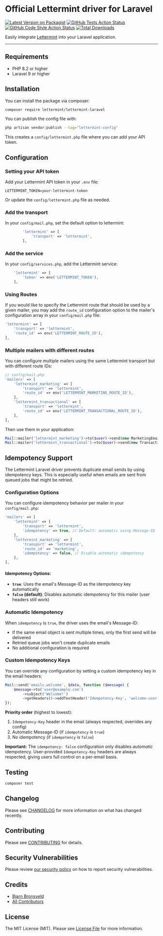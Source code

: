 # Official Lettermint driver for Laravel

[![Latest Version on Packagist](https://img.shields.io/packagist/v/lettermint/lettermint-laravel.svg?style=flat-square)](https://packagist.org/packages/lettermint/lettermint-laravel)
[![GitHub Tests Action Status](https://img.shields.io/github/actions/workflow/status/lettermint/lettermint-laravel/run-tests.yml?branch=main&label=tests&style=flat-square)](https://github.com/lettermint/lettermint-laravel/actions?query=workflow%3Arun-tests+branch%3Amain)
[![GitHub Code Style Action Status](https://img.shields.io/github/actions/workflow/status/lettermint/lettermint-laravel/fix-php-code-style-issues.yml?branch=main&label=code%20style&style=flat-square)](https://github.com/lettermint/lettermint-laravel/actions?query=workflow%3A"Fix+PHP+code+style+issues"+branch%3Amain)
[![Total Downloads](https://img.shields.io/packagist/dt/lettermint/lettermint-laravel.svg?style=flat-square)](https://packagist.org/packages/lettermint/lettermint-laravel)

Easily integrate [Lettermint](https://lettermint.co) into your Laravel application.

---

## Requirements

- PHP 8.2 or higher
- Laravel 9 or higher


## Installation

You can install the package via composer:

```bash
composer require lettermint/lettermint-laravel
```

You can publish the config file with:

```bash
php artisan vendor:publish --tag="lettermint-config"
```

This creates a `config/lettermint.php` file where you can add your API token.

## Configuration

### Setting your API token

Add your Lettermint API token in your `.env` file:

```env
LETTERMINT_TOKEN=your-lettermint-token
```

Or update the `config/lettermint.php` file as needed.

### Add the transport

In your `config/mail.php`, set the default option to lettermint:
```php
        'lettermint' => [
            'transport' => 'lettermint',
        ],
```

### Add the service

In your `config/services.php`, add the Lettermint service:
```php
    'lettermint' => [
        'token' => env('LETTERMINT_TOKEN'),
    ],
```

### Using Routes

If you would like to specify the Lettermint route that should be used by a given mailer, you may add the `route_id` configuration option to the mailer's configuration array in your `config/mail.php` file:

```php
'lettermint' => [
    'transport' => 'lettermint',
    'route_id' => env('LETTERMINT_ROUTE_ID'),
],
```

### Multiple mailers with different routes

You can configure multiple mailers using the same Lettermint transport but with different route IDs:

```php
// config/mail.php
'mailers' => [
    'lettermint_marketing' => [
        'transport' => 'lettermint',
        'route_id' => env('LETTERMINT_MARKETING_ROUTE_ID'),
    ],
    'lettermint_transactional' => [
        'transport' => 'lettermint',
        'route_id' => env('LETTERMINT_TRANSACTIONAL_ROUTE_ID'),
    ],
],
```

Then use them in your application:
```php
Mail::mailer('lettermint_marketing')->to($user)->send(new MarketingEmail());
Mail::mailer('lettermint_transactional')->to($user)->send(new TransactionalEmail());
```

## Idempotency Support

The Lettermint Laravel driver prevents duplicate email sends by using idempotency keys. This is especially useful when emails are sent from queued jobs that might be retried.

### Configuration Options

You can configure idempotency behavior per mailer in your `config/mail.php`:

```php
'mailers' => [
    'lettermint' => [
        'transport' => 'lettermint',
        'idempotency' => true, // Default: automatic using Message-ID
    ],
    'lettermint_marketing' => [
        'transport' => 'lettermint',
        'route_id' => 'marketing',
        'idempotency' => false, // Disable automatic idempotency
    ],
],
```

#### Idempotency Options:

- **`true`**: Uses the email's Message-ID as the idempotency key automatically
- **`false` (default)**: Disables automatic idempotency for this mailer (user headers still work)

### Automatic Idempotency

When `idempotency` is `true`, the driver uses the email's Message-ID:
- If the same email object is sent multiple times, only the first send will be delivered
- Retried queue jobs won't create duplicate emails
- No additional configuration is required

### Custom Idempotency Keys

You can override any configuration by setting a custom idempotency key in the email headers:

```php
Mail::send('emails.welcome', $data, function ($message) {
    $message->to('user@example.com')
        ->subject('Welcome!')
        ->getHeaders()->addTextHeader('Idempotency-Key', 'welcome-user-123');
});
```

**Priority order** (highest to lowest):
1. `Idempotency-Key` header in the email (always respected, overrides any config)
2. Automatic Message-ID (if `idempotency` is `true`)
3. No idempotency (if `idempotency` is `false`)

**Important:** The `idempotency: false` configuration only disables *automatic* idempotency. User-provided `Idempotency-Key` headers are always respected, giving users full control on a per-email basis.

## Testing

```bash
composer test
```

## Changelog

Please see [CHANGELOG](CHANGELOG.md) for more information on what has changed recently.

## Contributing

Please see [CONTRIBUTING](CONTRIBUTING.md) for details.

## Security Vulnerabilities

Please review [our security policy](../../security/policy) on how to report security vulnerabilities.

## Credits

- [Bjarn Bronsveld](https://github.com/bjarn)
- [All Contributors](../../contributors)

## License

The MIT License (MIT). Please see [License File](LICENSE.md) for more information.
